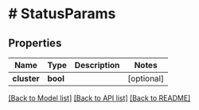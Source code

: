 # # StatusParams

## Properties

Name | Type | Description | Notes
------------ | ------------- | ------------- | -------------
**cluster** | **bool** |  | [optional]

[[Back to Model list]](../../README.md#models) [[Back to API list]](../../README.md#endpoints) [[Back to README]](../../README.md)
